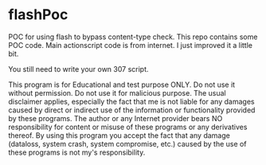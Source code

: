 # flashPoc
POC for using flash to bypass content-type check.
This repo contains some POC code.
Main actionscript code is from internet. I just improved it a little bit. 

You still need to write your own 307 script.

This program is for Educational and test purpose ONLY. Do not use it without permission. Do not use it for malicious purpose. The usual disclaimer applies, especially the fact that me is not liable for any damages caused by direct or indirect use of the information or functionality provided by these programs. The author or any Internet provider bears NO responsibility for content or misuse of these programs or any derivatives thereof. By using this program you accept the fact that any damage (dataloss, system crash, system compromise, etc.) caused by the use of these programs is not my's responsibility.
